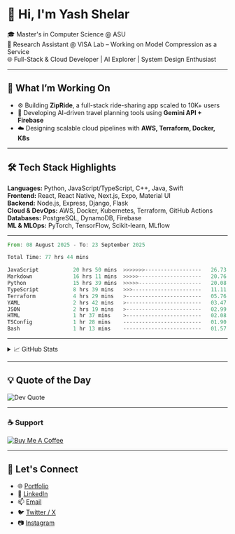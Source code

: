 # 👋 Hi, I'm Yash Shelar

🎓 Master's in Computer Science @ ASU  
🔭 Research Assistant @ VISA Lab – Working on Model Compression as a Service  
🌐 Full-Stack & Cloud Developer | AI Explorer | System Design Enthusiast

---

## 🚀 What I’m Working On

- ⚙️ Building **ZipRide**, a full-stack ride-sharing app scaled to 10K+ users
- 🤖 Developing AI-driven travel planning tools using **Gemini API + Firebase**
- ☁️ Designing scalable cloud pipelines with **AWS, Terraform, Docker, K8s**

---

## 🛠 Tech Stack Highlights

**Languages:** Python, JavaScript/TypeScript, C++, Java, Swift  
**Frontend:** React, React Native, Next.js, Expo, Material UI  
**Backend:** Node.js, Express, Django, Flask  
**Cloud & DevOps:** AWS, Docker, Kubernetes, Terraform, GitHub Actions  
**Databases:** PostgreSQL, DynamoDB, Firebase  
**ML & MLOps:** PyTorch, TensorFlow, Scikit-learn, MLflow


---

<!--START_SECTION:waka-->

```rust
From: 08 August 2025 - To: 23 September 2025

Total Time: 77 hrs 44 mins

JavaScript           20 hrs 50 mins  >>>>>>>------------------   26.73 %
Markdown             16 hrs 11 mins  >>>>>--------------------   20.76 %
Python               15 hrs 39 mins  >>>>>--------------------   20.08 %
TypeScript           8 hrs 39 mins   >>>----------------------   11.11 %
Terraform            4 hrs 29 mins   >------------------------   05.76 %
YAML                 2 hrs 42 mins   >------------------------   03.47 %
JSON                 2 hrs 19 mins   >------------------------   02.99 %
HTML                 1 hr 37 mins    >------------------------   02.08 %
TSConfig             1 hr 28 mins    -------------------------   01.90 %
Bash                 1 hr 13 mins    -------------------------   01.57 %
```

<!--END_SECTION:waka-->

---

<details>
  <summary>📈 GitHub Stats</summary>

![Yash's GitHub Stats](https://github-readme-stats.vercel.app/api?username=YashShelar007&show_icons=true&theme=dark)  
 ![Top Langs](https://github-readme-stats.vercel.app/api/top-langs/?username=YashShelar007&layout=compact&theme=dark)  
 ![GitHub Streak](https://streak-stats.demolab.com/?user=YashShelar007&theme=dark)

</details>

---

## 💡 Quote of the Day

![Dev Quote](https://quotes-github-readme.vercel.app/api?type=horizontal&theme=radical)

---

### ☕ Support

[![Buy Me A Coffee](https://img.shields.io/badge/-Buy%20Me%20a%20Coffee-black?style=for-the-badge&logo=buy-me-a-coffee&logoColor=white)](https://buymeacoffee.com/thatcloudguy)

---

## 🔗 Let's Connect

- 🌐 <a href="https://yashshelar.com" target="_blank">Portfolio</a>
- 💼 <a href="https://linkedin.com/in/shelar-yash" target="_blank">LinkedIn</a>
- 📫 <a href="mailto:yshelar2000@gmail.com" target="_blank">Email</a>
- 🐦 <a href="https://x.com/yashshelar30" target="_blank">Twitter / X</a>
- 📷 <a href="https://instagram.com/yash.shelar30" target="_blank">Instagram</a>

